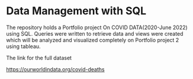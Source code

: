 # Data Management with SQL

The repository holds a Portfolio project
On COVID DATA(2020-June 2022) using SQL.
Queries were written to retrieve data and views were created which will be analyzed and visualized completely
on Portfolio project 2 using tableau. 


The link for the full dataset

https://ourworldindata.org/covid-deaths
